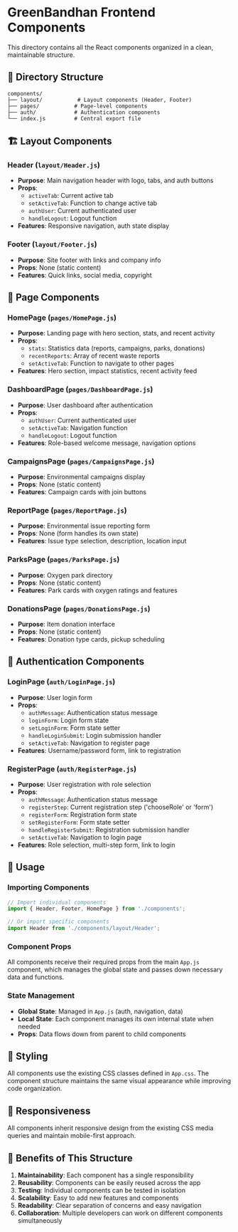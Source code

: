 # GreenBandhan Frontend Components

This directory contains all the React components organized in a clean, maintainable structure.

## 📁 Directory Structure

```
components/
├── layout/           # Layout components (Header, Footer)
├── pages/           # Page-level components
├── auth/            # Authentication components
└── index.js         # Central export file
```

## 🏗️ Layout Components

### Header (`layout/Header.js`)
- **Purpose**: Main navigation header with logo, tabs, and auth buttons
- **Props**: 
  - `activeTab`: Current active tab
  - `setActiveTab`: Function to change active tab
  - `authUser`: Current authenticated user
  - `handleLogout`: Logout function
- **Features**: Responsive navigation, auth state display

### Footer (`layout/Footer.js`)
- **Purpose**: Site footer with links and company info
- **Props**: None (static content)
- **Features**: Quick links, social media, copyright

## 📄 Page Components

### HomePage (`pages/HomePage.js`)
- **Purpose**: Landing page with hero section, stats, and recent activity
- **Props**:
  - `stats`: Statistics data (reports, campaigns, parks, donations)
  - `recentReports`: Array of recent waste reports
  - `setActiveTab`: Function to navigate to other pages
- **Features**: Hero section, impact statistics, recent activity feed

### DashboardPage (`pages/DashboardPage.js`)
- **Purpose**: User dashboard after authentication
- **Props**:
  - `authUser`: Current authenticated user
  - `setActiveTab`: Navigation function
  - `handleLogout`: Logout function
- **Features**: Role-based welcome message, navigation options

### CampaignsPage (`pages/CampaignsPage.js`)
- **Purpose**: Environmental campaigns display
- **Props**: None (static content)
- **Features**: Campaign cards with join buttons

### ReportPage (`pages/ReportPage.js`)
- **Purpose**: Environmental issue reporting form
- **Props**: None (form handles its own state)
- **Features**: Issue type selection, description, location input

### ParksPage (`pages/ParksPage.js`)
- **Purpose**: Oxygen park directory
- **Props**: None (static content)
- **Features**: Park cards with oxygen ratings and features

### DonationsPage (`pages/DonationsPage.js`)
- **Purpose**: Item donation interface
- **Props**: None (static content)
- **Features**: Donation type cards, pickup scheduling

## 🔐 Authentication Components

### LoginPage (`auth/LoginPage.js`)
- **Purpose**: User login form
- **Props**:
  - `authMessage`: Authentication status message
  - `loginForm`: Login form state
  - `setLoginForm`: Form state setter
  - `handleLoginSubmit`: Login submission handler
  - `setActiveTab`: Navigation to register page
- **Features**: Username/password form, link to registration

### RegisterPage (`auth/RegisterPage.js`)
- **Purpose**: User registration with role selection
- **Props**:
  - `authMessage`: Authentication status message
  - `registerStep`: Current registration step ('chooseRole' or 'form')
  - `registerForm`: Registration form state
  - `setRegisterForm`: Form state setter
  - `handleRegisterSubmit`: Registration submission handler
  - `setActiveTab`: Navigation to login page
- **Features**: Role selection, multi-step form, link to login

## 🔧 Usage

### Importing Components
```javascript
// Import individual components
import { Header, Footer, HomePage } from './components';

// Or import specific components
import Header from './components/layout/Header';
```

### Component Props
All components receive their required props from the main `App.js` component, which manages the global state and passes down necessary data and functions.

### State Management
- **Global State**: Managed in `App.js` (auth, navigation, data)
- **Local State**: Each component manages its own internal state when needed
- **Props**: Data flows down from parent to child components

## 🎨 Styling
All components use the existing CSS classes defined in `App.css`. The component structure maintains the same visual appearance while improving code organization.

## 📱 Responsiveness
All components inherit responsive design from the existing CSS media queries and maintain mobile-first approach.

## 🚀 Benefits of This Structure

1. **Maintainability**: Each component has a single responsibility
2. **Reusability**: Components can be easily reused across the app
3. **Testing**: Individual components can be tested in isolation
4. **Scalability**: Easy to add new features and components
5. **Readability**: Clear separation of concerns and easy navigation
6. **Collaboration**: Multiple developers can work on different components simultaneously
